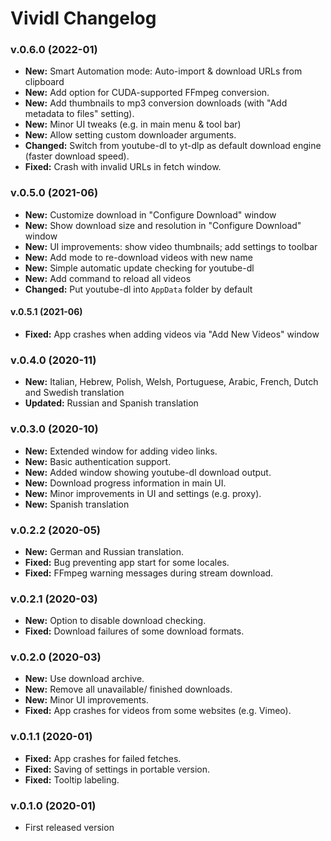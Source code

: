 # Vividl Changelog

### v.0.6.0 (2022-01)
- **New:** Smart Automation mode: Auto-import & download URLs from clipboard
- **New:** Add option for CUDA-supported FFmpeg conversion.
- **New:** Add thumbnails to mp3 conversion downloads (with "Add metadata to files" setting).
- **New:** Minor UI tweaks (e.g. in main menu & tool bar)
- **New:** Allow setting custom downloader arguments.
- **Changed:** Switch from youtube-dl to yt-dlp as default download engine (faster download speed).
- **Fixed:** Crash with invalid URLs in fetch window.

### v.0.5.0 (2021-06)
- **New:** Customize download in "Configure Download" window
- **New:** Show download size and resolution in "Configure Download" window
- **New:** UI improvements: show video thumbnails; add settings to toolbar
- **New:** Add mode to re-download videos with new name
- **New:** Simple automatic update checking for youtube-dl
- **New:** Add command to reload all videos
- **Changed:** Put youtube-dl into `AppData` folder by default

#### v.0.5.1 (2021-06)
- **Fixed:** App crashes when adding videos via "Add New Videos" window

### v.0.4.0 (2020-11)
- **New:** Italian, Hebrew, Polish, Welsh, Portuguese, Arabic, French, Dutch and Swedish translation
- **Updated:** Russian and Spanish translation

### v.0.3.0 (2020-10)
- **New:** Extended window for adding video links.
- **New:** Basic authentication support.
- **New:** Added window showing youtube-dl download output.
- **New:** Download progress information in main UI.
- **New:** Minor improvements in UI and settings (e.g. proxy).
- **New:** Spanish translation

### v.0.2.2 (2020-05)
- **New:** German and Russian translation.
- **Fixed:** Bug preventing app start for some locales.
- **Fixed:** FFmpeg warning messages during stream download.

### v.0.2.1 (2020-03)
- **New:** Option to disable download checking.
- **Fixed:** Download failures of some download formats.

### v.0.2.0 (2020-03)
- **New:** Use download archive.
- **New:** Remove all unavailable/ finished downloads.
- **New:** Minor UI improvements.
- **Fixed:** App crashes for videos from some websites (e.g. Vimeo).

### v.0.1.1 (2020-01)
- **Fixed:** App crashes for failed fetches.
- **Fixed:** Saving of settings in portable version.
- **Fixed:** Tooltip labeling.

### v.0.1.0 (2020-01)
- First released version
